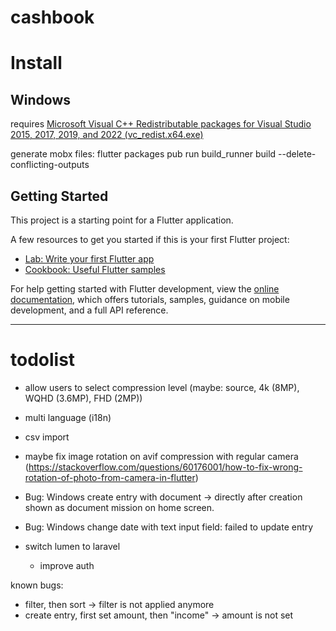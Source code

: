 # cashbook

# Install
## Windows
requires [Microsoft Visual C++ Redistributable packages for Visual Studio 2015, 2017, 2019, and 2022 (vc_redist.x64.exe)](https://aka.ms/vs/17/release/vc_redist.x64.exe)


generate mobx files: flutter packages pub run build_runner build --delete-conflicting-outputs

## Getting Started

This project is a starting point for a Flutter application.

A few resources to get you started if this is your first Flutter project:

- [Lab: Write your first Flutter app](https://docs.flutter.dev/get-started/codelab)
- [Cookbook: Useful Flutter samples](https://docs.flutter.dev/cookbook)

For help getting started with Flutter development, view the
[online documentation](https://docs.flutter.dev/), which offers tutorials,
samples, guidance on mobile development, and a full API reference.

---


# todolist

- allow users to select compression level (maybe: source, 4k (8MP), WQHD (3.6MP), FHD (2MP))
- multi language (i18n)
- csv import
- maybe fix image rotation on avif compression with regular camera (https://stackoverflow.com/questions/60176001/how-to-fix-wrong-rotation-of-photo-from-camera-in-flutter)
- Bug: Windows create entry with document -> directly after creation shown as document mission on home screen.
- Bug: Windows change date with text input field: failed to update entry

- switch lumen to laravel
  - improve auth


known bugs:
- filter, then sort -> filter is not applied anymore
- create entry, first set amount, then "income" -> amount is not set
